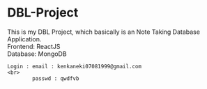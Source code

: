 # DBL-Project
This is my DBL Project, which basically is an Note Taking Database Application.
<br>
Frontend: ReactJS
<br>
Database: MongoDB
<br>
```
Login : email : kenkaneki07081999@gmail.com
<br>
        passwd : qwdfvb 
```
